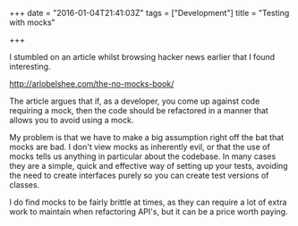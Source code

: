 +++
date = "2016-01-04T21:41:03Z"
tags = ["Development"]
title = "Testing with mocks"

+++

I stumbled on an article whilst browsing hacker news earlier that I found interesting.

http://arlobelshee.com/the-no-mocks-book/

The article argues that if, as a developer, you come up against code requiring a mock, then the code should be refactored in a manner that allows you to avoid using a mock.

My problem is that we have to make a big assumption right off the bat that mocks are bad.  I don't view mocks as inherently evil, or that the use of mocks tells us anything in particular about the codebase.  In many cases they are a simple, quick and effective way of setting up your tests, avoiding the need to create interfaces purely so you can create test versions of classes.

I do find mocks to be fairly brittle at times, as they can require a lot of extra work to maintain when refactoring API's, but it can be a price worth paying.
